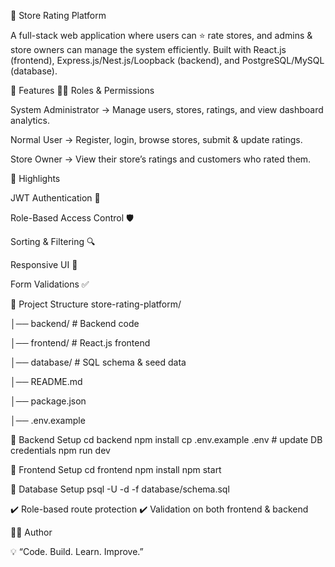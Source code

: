 🌟 Store Rating Platform

A full-stack web application where users can ⭐ rate stores, and admins & store owners can manage the system efficiently.
Built with React.js (frontend), Express.js/Nest.js/Loopback (backend), and PostgreSQL/MySQL (database).

🚀 Features
👨‍💻 Roles & Permissions

System Administrator → Manage users, stores, ratings, and view dashboard analytics.

Normal User → Register, login, browse stores, submit & update ratings.

Store Owner → View their store’s ratings and customers who rated them.

🎯 Highlights

JWT Authentication 🔐

Role-Based Access Control 🛡️

Sorting & Filtering 🔍

Responsive UI 📱

Form Validations ✅


📂 Project Structure
store-rating-platform/


│── backend/                 # Backend code

│── frontend/                # React.js frontend

│── database/                # SQL schema & seed data

│── README.md  

│── package.json 

│── .env.example  

🔹 Backend Setup
cd backend
npm install
cp .env.example .env   # update DB credentials
npm run dev

🔹 Frontend Setup
cd frontend
npm install
npm start

🔹 Database Setup
psql -U <username> -d <dbname> -f database/schema.sql

✔️ Role-based route protection
✔️ Validation on both frontend & backend

👨‍💻 Author

💡 “Code. Build. Learn. Improve.”
